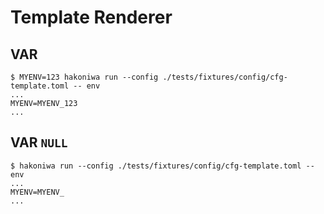 # Template Renderer

## VAR

```console
$ MYENV=123 hakoniwa run --config ./tests/fixtures/config/cfg-template.toml -- env
...
MYENV=MYENV_123
...
```

## VAR `NULL`

```console
$ hakoniwa run --config ./tests/fixtures/config/cfg-template.toml -- env
...
MYENV=MYENV_
...
```
